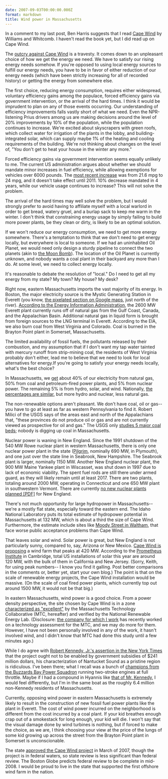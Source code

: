 ```yaml
---
date: 2007-09-03T00:00:00.000Z
format: markdown
title: Wind power in Massachusetts
---
```


In a comment to my last post, Ben Harris suggests that I read <a href="http://capewindbook.typepad.com/blog/about_the_book/index.html">Cape Wind</a> by Williams and Whitcomb. I haven't read the book yet, but I did read up on Cape Wind.

The <a href="http://www.climatecrisiscoalition.org/NYT-12-16-05.html">outcry against Cape Wind</a> is a travesty. It comes down to an unpleasant choice of how we get the energy we need. We have to satisfy our rising energy needs somehow. If you're opposed to using local energy sources to fulfill our energy needs, you have to be in favor of either reduction of our energy needs (which have been strictly increasing for all of recorded history) or getting the energy from somewhere else.

The first choice, reducing energy consumption, requires either widespread, voluntary efficiency gains among the populace, forced efficiency gains via government intervention, or the arrival of the hard times. I think it would be imprudent to plan on any of those events occurring. Our understanding of efficiency improvements falls vastly short of what we need. Even the NPR-listening Prius drivers among us are making decisions around the level of 20% improvements by 10% of the population, while the population continues to increase. We're excited about skyscrapers with green roofs, which collect water for irrigation of the plants in the lobby, and building-integrated solar, which can supply maybe 1% of the heating and cooling requirements of the building. We're not thinking about changes on the level of, "You don't get to heat your house in the winter any more."

Forced efficiency gains via government intervention seems equally unlikely to me. The current US administration argues about whether we should mandate minor increases in fuel efficiency, while allowing exemptions for vehicles over 6000 pounds. The <a href="http://www.dot.gov/affairs/dot4606.htm">most recent increase</a> was from 21.6 mpg to 24 mpg, and it doesn't take effect until 2011. 10% decrease mandated in 4 years, while our vehicle usage continues to increase? This will not solve the problem.

The arrival of the hard times may well solve the problem, but I would strongly prefer to avoid having to affiliate myself with a local warlord in order to get bread, watery gruel, and a burlap sack to keep me warm in the winter. I don't think that constraining energy usage by simply failing to build more power plants, be they clean or dirty, is likely to be an optimal solution.

If we won't reduce our energy consumption, we need to get more energy somewhere. There's a temptation to think that we don't need to get energy locally, but everywhere is local to someone. If we had an uninhabited Oil Planet, we would need only design a sturdy pipeline to connect the two planets (akin to <a href="http://media.www.virtualreporter.org/media/storage/paper456/news/2002/01/28/News/Former.Secretary.Of.Defense.William.Perry.Speaks.On.National.Security-170438.shtml">the Moon Bomb</a>). The location of the Oil Planet is currently unknown, and nobody wants a coal plant in their backyard any more than I do. At some level, we need to collect energy locally.

It's reasonable to debate the resolution of "local." Do I need to get all my energy from my state? My town? My house? My desk?

Right now, eastern Massachusetts imports the vast majority of its energy. In Boston, the major electricity source is the Mystic Generating Station in Everett (you know, <a href="http://maps.google.com/maps?f=q&hl=en&geocode=&q=everett,+ma&ie=UTF8&t=h&om=1&ll=42.391072,-71.065278&spn=0.006403,0.014495&z=17&iwloc=addr">the pixelated section on Google maps</a>, just north of the river). <a href="http://tonto.eia.doe.gov/state/state_energy_profiles.cfm?sid=MA">According to the Energy Information Administration</a>, the 2600 MW Everett plant currently runs off of natural gas from the Gulf Coast, Canada, and the Appalachian Basin. Additional natural gas in liquid form is brought from foreign sources to the LNG terminal in Everett. According to the EIA, we also burn coal from West Virginia and Colorado. Coal is burned in the Brayton Point plant in Somerset, Massachusetts.

The limited availability of fossil fuels, the pollutants released by their combustion, and my assumption that if I don't want my tap water tainted with mercury runoff from strip-mining coal, the residents of West Virginia probably don't either, lead me to believe that we need to look for local alternatives for energy.If you're going to satisfy your energy needs locally, what's the best choice?

In Massachusetts, we <a href="http://www.masstech.org/cleanenergy/important/fueldiversify.htm">get</a> about 40% of our electricity from natural gas, 50% from coal and petroleum-fired power plants, and 5% from nuclear power. The remaining 5% is from hydro, solar, and wind. Nationally, <a href="http://www.eia.doe.gov/cneaf/coal/page/special/fig4.html">the percentages are similar</a>, but more hydro and nuclear, less natural gas.

The non-renewable options aren't pleasant. We don't have coal, oil or gas-- you have to go at least as far as western Pennsylvania to find it. Robert Milici of the USGS says of the areas east and north of the Appalachians that, "these provinces do not produce oil or gas and are not currently viewed as prospective for oil and gas." The USGS only <a href="http://energy.usgs.gov/factsheets/nca/nca.html">studies 5 major coal beds</a>; nobody is digging up coal in Massachusetts.

Nuclear power is waning in New England. Since the 1991 shutdown of the 540 MW Rowe nuclear plant in western Massachusetts, there is only one nuclear power plant in the state (<a href="http://en.wikipedia.org/wiki/Pilgrim_Nuclear_Generating_Station">Pilgrim</a>, nominally 690 MW, in Plymouth), and one just over the state line in Seabrook, New Hampshire. The Seabrook plant is larger, nominally 1150 MW. Another New England nuclear plant, the 900 MW Maine Yankee plant in Wiscasset, was shut down in 1997 due to lack of economic viability. The spent fuel rods are still there under armed guard, as they will likely remain until at least 2017. There are two plants, totaling around 2000 MW, operating in Connecticut and one 650 MW plant in southwestern Vermont. There are currently <a href="http://www.nrc.gov/reactors/new-licensing/new-licensing-files/expected-new-rx-applications.pdf">no new nuclear plants planned [PDF]</a> for New England.

There's not much opportunity for large hydropower in Massachusetts-- we're a mostly flat state, especially toward the eastern end. The Idaho National Laboratory puts its total estimate of hydropower potential in Massachusetts at 132 MW, which is about a third the size of Cape Wind. Furthermore, the estimate include sites like <a href="http://hydropower.id.doe.gov/resourceassessment/app_d/index_states.shtml?ma56">Moody Street in Waltham</a>, that face worse public acceptance problems than Cape Wind.

That leaves solar and wind. Solar power is great, but New England is not particularly sunny, compared to, say, Arizona or New Mexico. <a href="http://www.capewind.org/article24.htm">Cape Wind is proposing</a> a wind farm that peaks at 420 MW. According to the <a href="http://www.seia.org/Year_in_Solar_2006.pdf">Prometheus Institute</a> in Cambridge, total US installations of solar this year are around 120 MW, with the bulk of them in California and New Jersey. (Sorry, Keith, for using peak numbers-- I know you find it galling. Post better comparisons in the comments or, better yet, start your own blog.) The point is that on the scale of renewable energy projects, the Cape Wind installation would be massive. (On the scale of coal fired power plants, which currently top out around 1500 MW, it would not be that big.)

In eastern Massachusetts, wind power is a good choice. From a power density perspective, the site chosen by Cape Wind is in a zone <a href="http://www.eere.energy.gov/windandhydro/windpoweringamerica/images/windmaps/ma_50m_800.jpg">characterized as "excellent"</a>  by the Massachusetts Technology Collaborative (MTC, hereafter) and verified by the National Renewable Energy Lab. (Disclosure: <a href="http://www.greenmountainengineering.com">the company for which I work</a> has recently worked on a technology assessment for the MTC, and we may do more for them. However, I have not been personally involved in any of the work, it hasn't involved wind, and I didn't know that MTC had done this study until a few minutes ago.)

While I do agree with <a href="http://www.climatecrisiscoalition.org/NYT-12-16-05.html">Robert Kennedy, Jr.'s assertion in the New York Times</a> that the project ought not to be enabled by government subsidies of $241 million dollars, his characterization of Nantucket Sound as a pristine region is ridiculous. I've been there; what I recall was a bunch of <a href="http://www.bbsps.net/images/daveboat9.jpg">champions from the Buzzards Bay Power Squadron</a> running two-stroke engines at full throttle. Maybe if I had a compound in Hyannis like <a href="http://travel.nytimes.com/2006/08/18/travel/escapes/18down.html">that of Mr. Kennedy</a>, I would feel differently, but I'm in the same boat as the roughly 6.4 million non-Kennedy residents of Massachusetts.

Currently, opposing wind power in eastern Massachusetts is extremely likely to result in the construction of new fossil fuel power plants like the plant in Everett. The cost of wind power incurred on the neighborhood is different from the cost incurred by a coal plant. If your kid breathes enough crap out of a smokestack for long enough, your kid will die. I won't say that the visual damage done by wind turbines is nothing, but if forced to make the choice, as we are, I think choosing your view at the price of the lungs of some kid growing up across the street from the Brayton Point plant in Somerset is unconscionable.

The state <a href="http://www.boston.com/news/local/massachusetts/articles/2007/03/31/cape_wind_moves_on_to_federal_review/">approved the Cape Wind project</a> in March of 2007, though the project is in federal waters, so state review is less significant than federal review. The Boston Globe predicts federal review to be complete in mid-2008. I would be proud to live in the state that supported the first offshore wind farm in the nation.
